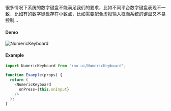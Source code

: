 很多情况下系统的数字键盘不能满足我们的要求，比如不同平台数字键盘表现不一致，比如有的数字键盘存在小数点，比如需要配合虚拟输入框而系统的键盘又不易控制...

#### Demo

![NumericKeyboard](http://wx2.sinaimg.cn/mw690/4c8b519dly1fbztgpbw6gg20ho0wgx6p.gif)

#### Example

```JavaScript
import NumericKeyboard from 'rnx-ui/NumericKeyboard';

function Example(props) {
  return (
    <NumericKeyboard
      onPress={this.onInput}
    />
  );
}
```

